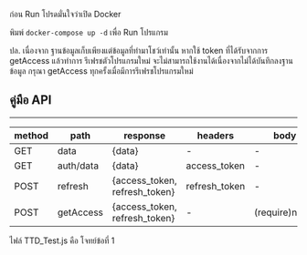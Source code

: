 ก่อน Run โปรดมั่นใจว่าเปิด Docker

พิมพ์ `docker-compose up -d` เพื่อ Run โปรแกรม

ปล. เนื่องจาก ฐานข้อมูลเก็บเพียงแต่ข้อมูลที่ทำมาโชว์เท่านั้น หากใช้ token ที่ได้รับจากการ getAccess แล้วทำการ รีเฟรชตัวโปรแกรมใหม่ จะไม่สามารถใช้งานได้เนื่องจากไม่ได้บันทึกลงฐานข้อมูล
    กรุณา getAccess ทุกครั้งเมื่อมีการรีเฟรชโปรแกรมใหม่


## คู่มือ API
----------------------------

method |   path    |           response            |   headers     |      body 
------ | --------- | ----------------------------- | ------------- | --------------|
 GET   |   data    |            {data}             |      -        |       -       |
 GET   | auth/data |            {data}             | access_token  |       -       |
 POST  | refresh   | {access_token, refresh_token} | refresh_token |       -       |
 POST  | getAccess | {access_token, refresh_token} |      -        | (require)name |



ไฟล์ TTD_Test.js คือ โจทย์ข้อที่ 1

